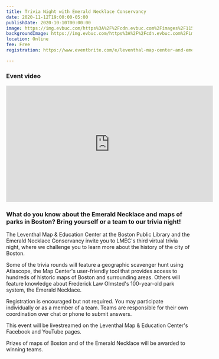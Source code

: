 ```yaml
---
title: Trivia Night with Emerald Necklace Conservancy
date: 2020-11-12T19:00:00-05:00
publishDate: 2020-10-10T00:00:00
image: https://img.evbuc.com/https%3A%2F%2Fcdn.evbuc.com%2Fimages%2F115889885%2F167762409652%2F1%2Foriginal.20201026-194423?w=1080&auto=format%2Ccompress&q=75&sharp=10&rect=26%2C202%2C2330%2C1165&s=5d5c88b38d8ca06cf0fabb0556197c12
backgroundImage: https://img.evbuc.com/https%3A%2F%2Fcdn.evbuc.com%2Fimages%2F115889885%2F167762409652%2F1%2Foriginal.20201026-194423?w=1080&auto=format%2Ccompress&q=75&sharp=10&rect=26%2C202%2C2330%2C1165&s=5d5c88b38d8ca06cf0fabb0556197c12
location: Online
fee: Free
registration: https://www.eventbrite.com/e/leventhal-map-center-and-emerald-necklace-conservancy-trivia-night-tickets-126875673555

---
```

### Event video

<iframe width="560" height="315" src="https://www.youtube.com/embed/XPxVxBKDKJE" frameborder="0" allow="accelerometer; autoplay; clipboard-write; encrypted-media; gyroscope; picture-in-picture" allowfullscreen></iframe>

### What do you know about the Emerald Necklace and maps of parks in Boston? Bring yourself or a team to our trivia night!

The Leventhal Map & Education Center at the Boston Public Library and the Emerald Necklace Conservancy invite you to LMEC's third virtual trivia night, where we challenge you to learn more about the history of the city of Boston.

Some of the trivia rounds will feature a geographic scavenger hunt using Atlascope, the Map Center's user-friendly tool that provides access to hundreds of historic maps of Boston and surrounding areas. Others will feature knowledge about Frederick Law Olmsted's 100-year-old park system, the Emerald Necklace.

Registration is encouraged but not required. You may participate individually or as a member of a team. Teams are responsible for their own coordination over chat or phone to submit answers.

This event will be livestreamed on the Leventhal Map & Education Center's Facebook and YouTube pages.

Prizes of maps of Boston and of the Emerald Necklace will be awarded to winning teams.